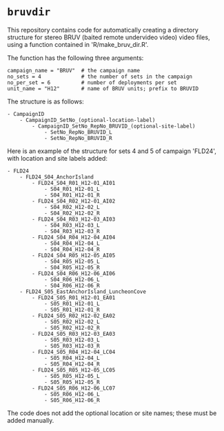 # `bruvdir`

This repository contains code for automatically creating a directory structure for stereo BRUV (baited remote undervideo video) video files, using a function contained in 'R/make_bruv_dir.R'.

The function has the following three arguments:

```
campaign_name = "BRUV"  # the campaign name
no_sets = 4             # the number of sets in the campaign
no_per_set = 6          # number of deployments per set
unit_name = "H12"       # name of BRUV units; prefix to BRUVID
```

The structure is as follows:

```
- CampaignID
    - CampaignID_SetNo_(optional-location-label)
        - CampaignID_SetNo_RepNo_BRUVID_(optional-site-label)
            - SetNo_RepNo_BRUVID_L
            - SetNo_RepNo_BRUVID_R
```

Here is an example of the structure for sets 4 and 5 of campaign 'FLD24', with location and site labels added:

```
- FLD24
    - FLD24_S04_AnchorIsland
        - FLD24_S04_R01_H12-01_AI01
            - S04_R01_H12-01_L
            - S04_R01_H12-01_R
        - FLD24_S04_R02_H12-01_AI02
            - S04_R02_H12-02_L
            - S04_R02_H12-02_R
        - FLD24_S04_R03_H12-03_AI03
            - S04_R03_H12-03_L
            - S04_R03_H12-03_R
        - FLD24_S04_R04_H12-04_AI04
            - S04_R04_H12-04_L
            - S04_R04_H12-04_R
        - FLD24_S04_R05_H12-05_AI05
            - S04_R05_H12-05_L
            - S04_R05_H12-05_R
        - FLD24_S04_R06_H12-06_AI06
            - S04_R06_H12-06_L
            - S04_R06_H12-06_R
    - FLD24_S05_EastAnchorIsland_LuncheonCove
        - FLD24_S05_R01_H12-01_EA01
            - S05_R01_H12-01_L
            - S05_R01_H12-01_R
        - FLD24_S05_R02_H12-02_EA02
            - S05_R02_H12-02_L
            - S05_R02_H12-02_R
        - FLD24_S05_R03_H12-03_EA03
            - S05_R03_H12-03_L
            - S05_R03_H12-03_R
        - FLD24_S05_R04_H12-04_LC04
            - S05_R04_H12-04_L
            - S05_R04_H12-04_R
        - FLD24_S05_R05_H12-05_LC05
            - S05_R05_H12-05_L
            - S05_R05_H12-05_R
        - FLD24_S05_R06_H12-06_LC07
            - S05_R06_H12-06_L
            - S05_R06_H12-06_R
```

The code does not add the optional location or site names; these must be added manually.
